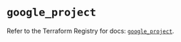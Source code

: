# `google_project`

Refer to the Terraform Registry for docs: [`google_project`](https://registry.terraform.io/providers/hashicorp/google-beta/6.19.0/docs/resources/google_project).
